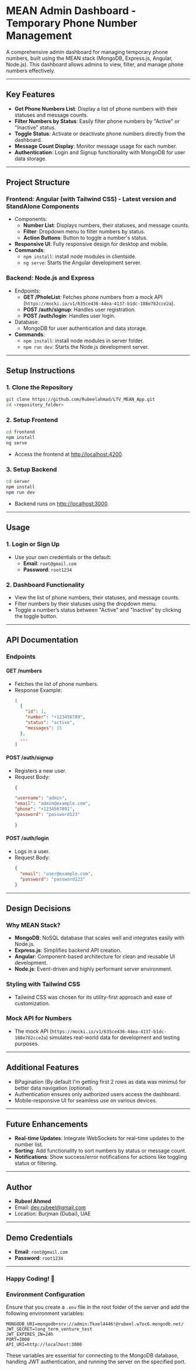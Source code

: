 
# MEAN Admin Dashboard - Temporary Phone Number Management

A comprehensive admin dashboard for managing temporary phone numbers, built using the MEAN stack (MongoDB, Express.js, Angular, Node.js). This dashboard allows admins to view, filter, and manage phone numbers effectively.

---

## Key Features

- **Get Phone Numbers List**: Display a list of phone numbers with their statuses and message counts.
- **Filter Numbers by Status**: Easily filter phone numbers by "Active" or "Inactive" status.
- **Toggle Status**: Activate or deactivate phone numbers directly from the dashboard.
- **Message Count Display**: Monitor message usage for each number.
- **Authentication**: Login and Signup functionality with MongoDB for user data storage.

---

## Project Structure

### **Frontend**: Angular (with Tailwind CSS) - Latest version and StandAlone Components
- Components:
  - **Number List**: Displays numbers, their statuses, and message counts.
  - **Filter**: Dropdown menu to filter numbers by status.
  - **Action Buttons**: Button to toggle a number's status.
- **Responsive UI**: Fully responsive design for desktop and mobile.
- **Commands**:
  - `npm install`: install node modules in clientside.
  - `ng serve`: Starts the Angular development server.

### **Backend**: Node.js and Express
- Endpoints:
  - **GET /PholeList**: Fetches phone numbers from a mock API (`https://mocki.io/v1/635ce436-44ea-4137-b1dc-188e782cce2a`).
  - **POST /auth/signup**: Handles user registration.
  - **POST /auth/login**: Handles user login.
- Database:
  - MongoDB for user authentication and data storage.
- **Commands**:
  - `npm install`: install node modules in server folder.
  - `npm run dev`: Starts the Node.js development server.

---

## Setup Instructions

### **1. Clone the Repository**
```bash
git clone https://github.com/Rubeelahmad/LTV_MEAN_App.git
cd <repository_folder>
```

### **2. Setup Frontend**
```bash
cd frontend
npm install
ng serve
```
- Access the frontend at [http://localhost:4200](http://localhost:4200).

### **3. Setup Backend**
```bash
cd server
npm install
npm run dev
```
- Backend runs on [http://localhost:3000](http://localhost:3000).

---

## Usage

### **1. Login or Sign Up**
- Use your own credentials or the default:
  - **Email**: `root@gmail.com`
  - **Password**: `root1234`

### **2. Dashboard Functionality**
- View the list of phone numbers, their statuses, and message counts.
- Filter numbers by their statuses using the dropdown menu.
- Toggle a number’s status between "Active" and "Inactive" by clicking the toggle button.

---

## API Documentation

### **Endpoints**

#### **GET /numbers**
- Fetches the list of phone numbers.
- Response Example:
  ```json
  [
    {
      "id": 1,
      "number": "+123456789",
      "status": "active",
      "messages": 15
    },
    ...
  ]
  ```

#### **POST /auth/signup**
- Registers a new user.
- Request Body:
  ```json
  {
  
  "username": "admin",
  "email": "admin@example.com",
  "phone": "+1234567891",
  "password": "password123"

  }
  ```

#### **POST /auth/login**
- Logs in a user.
- Request Body:
  ```json
  {
    "email": "user@example.com",
    "password": "password123"
  }
  ```

---

## Design Decisions

### **Why MEAN Stack?**
- **MongoDB**: NoSQL database that scales well and integrates easily with Node.js.
- **Express.js**: Simplifies backend API creation.
- **Angular**: Component-based architecture for clean and reusable UI development.
- **Node.js**: Event-driven and highly performant server environment.

### **Styling with Tailwind CSS**
- Tailwind CSS was chosen for its utility-first approach and ease of customization.

### **Mock API for Numbers**
- The mock API (`https://mocki.io/v1/635ce436-44ea-4137-b1dc-188e782cce2a`) simulates real-world data for development and testing purposes.

---

## Additional Features
- BPagination (By default I'm getting first 2 rows as data was minimu) for better data navigation (optional).
- Authentication ensures only authorized users access the dashboard.
- Mobile-responsive UI for seamless use on various devices.

---

## Future Enhancements
- **Real-time Updates**: Integrate WebSockets for real-time updates to the number list.
- **Sorting**: Add functionality to sort numbers by status or message count.
- **Notifications**: Show success/error notifications for actions like toggling status or filtering.

---

## Author

- **Rubeel Ahmed**
- Email: [dev.rubeel@gmail.com](mailto:dev.rubeel@gmail.com)
- Location: Burjman (Dubai), UAE

---

## Demo Credentials

- **Email**: `root@gmail.com`
- **Password**: `root1234`

---

### **Happy Coding! 🚀**


### Environment Configuration

Ensure that you create a `.env` file in the root folder of the server and add the following environment variables:

```
MONGODB_URI=mongodb+srv://admin:Tkxel4446!@rubeel.w7oc6.mongodb.net/
JWT_SECRET=long_term_venture_test
JWT_EXPIRES_IN=24h
PORT=3000
API_URI=http://localhost:3000
```

These variables are essential for connecting to the MongoDB database, handling JWT authentication, and running the server on the specified port.
